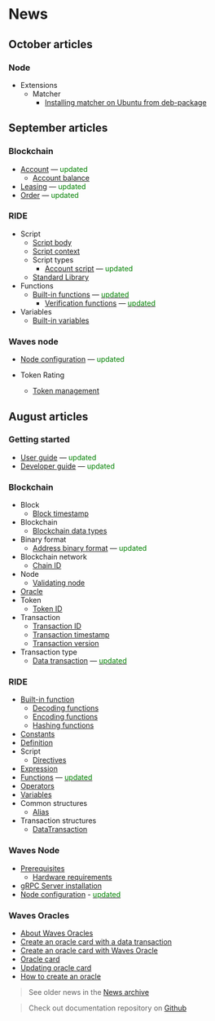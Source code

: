 # News

## October articles

### Node

* Extensions
  * Matcher
    * [Installing matcher on Ubuntu from deb-package](/waves-node/extensions/matcher/matcher-install-ubuntu-deb.md)

## September articles

### Blockchain

* [Account](blockchain/account.md) — <span style="color:green">updated</span>
  * [Account balance](blockchain/account/account-balance.md)
* [Leasing](blockchain/leasing.md) — <span style="color:green">updated</span>
* [Order](blockchain/order.md) — <span style="color:green">updated</span>

### RIDE

* Script
  * [Script body](ride/script/script-body.md)
  * [Script context](ride/script/script-context.md)
  * Script types
    * [Account script](ride/script/script-types/account-script.md) — <span style="color:green">updated</span>
  * [Standard Library](ride/script/standard-library.md)
* Functions
  * [Built-in functions](ride/functions/built-in-functions.md) — [<span style="color:green">updated</span>](https://github.com/wavesplatform/waves-documentation/commit/b9c34cc7a7c0f540a2e41be8592233e1903da0d2#diff-b3344cfde38b2228710ac8c6a652a56d)
    * [Verification functions](ride/functions/built-in-functions/verification-functions.md) — [<span style="color:green">updated</span>](https://github.com/wavesplatform/waves-documentation/commit/de148968d16389068ce77865bcc3a482eb3fb9b5?diff=unified#diff-7d8db406e747ac90ad2ed0ae321fc5fe)
* Variables
  * [Built-in variables](ride/variables/built-in-variables.md)

### Waves node

* [Node configuration](waves-node/node-configuration.md) — <span style="color:green">updated</span>

* Token Rating
  * [Token management](waves-token-rating/token-management.md)

## August articles

### Getting started

* [User guide](getting-started/getting-started-for-users.md) — <span style="color:green">updated</span>
* [Developer guide](getting-started/getting-started-for-developers.md) — <span style="color:green">updated</span>

### Blockchain

* Block
  * [Block timestamp](blockchain/block/block-timestamp.md)
* Blockchain
  * [Blockchain data types](blockchain/blockchain/blockchain-data-types.md)
* Binary format
  * [Address binary format](/blockchain/binary-format/address-binary-format.md) — <span style="color:green">updated</span>
* Blockchain network
  * [Chain ID](blockchain/blockchain-network/chain-id.md)
* Node
  * [Validating node](blockchain/node/validating-node.md)
* [Oracle](blockchain/oracle.md)
* Token
  * [Token ID](blockchain/token/token-id.md)
* Transaction
  * [Transaction ID](blockchain/transaction/transaction-id.md)
  * [Transaction timestamp](blockchain/transaction/transaction-timestamp.md)
  * [Transaction version](blockchain/transaction/transaction-version.md)
* Transaction type
  * [Data transaction](blockchain/transaction-type/data-transaction.md) — [<span style="color:green">updated</span>](https://github.com/wavesplatform/waves-documentation/pull/1457/files)

### RIDE

* [Built-in function](ride/functions/built-in-functions.md)
  * [Decoding functions](ride/functions/built-in-functions/decoding-functions.md)
  * [Encoding functions](ride/functions/built-in-functions/encoding-functions.md)
  * [Hashing functions](ride/functions/built-in-functions/hashing-functions.md)
* [Constants](ride/constants.md)
* [Definition](ride/base-concepts/definition.md)
* Script
  * [Directives](ride/script/directives.md)
* [Expression](ride/base-concepts/expression.md)
* [Functions](ride/functions.md) — [<span style="color:green">updated</span>](https://github.com/wavesplatform/waves-documentation/pull/1465/files)
* [Operators](ride/operators.md)
* [Variables](ride/variables.md)
* Common structures
  * [Alias](ride/structures/common-structures/alias.md)
* Transaction structures
  * [DataTransaction](ride/structures/transaction-structures/data-transaction.md)

### Waves Node

* [Prerequisites](waves-node/prerequisites.md)
  * [Hardware requirements](waves-node/prerequisites/hardware-requirements.md)
* [gRPC Server installation](waves-node/extensions/grpc-server/grpc-server-installation.md)
* [Node configuration](waves-node/node-configuration.md) - [<span style="color:green">updated</span>](https://github.com/wavesplatform/waves-documentation/pull/1515)

### Waves Oracles

* [About Waves Oracles](waves-oracles/about-waves-oracles.md)
* [Create an oracle card with a data transaction](waves-oracles/create-an-oracle-card-with-a-data-transaction.md)
* [Create an oracle card with Waves Oracle](waves-oracles/create-an-oracle-card-with-waves-oracle.md)
* [Oracle card](waves-oracles/oracle-card.md)
* [Updating oracle card](waves-oracles/updating-oracle-card.md)
* [How to create an oracle](waves-oracles/how-to-create-an-oracle.md)

> See older news in the [News archive](miscellaneous/news-archive.md)

> Check out documentation repository on [Github](https://github.com/wavesplatform/waves-documentation)
